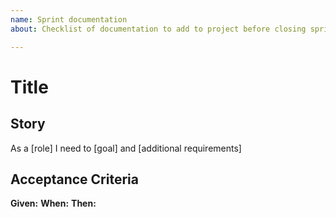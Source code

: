 ```yaml
---
name: Sprint documentation
about: Checklist of documentation to add to project before closing sprint

---
```

# Title

## Story

As a [role] I need to [goal] and [additional requirements]

## Acceptance Criteria

**Given:** 
**When:**
**Then:**